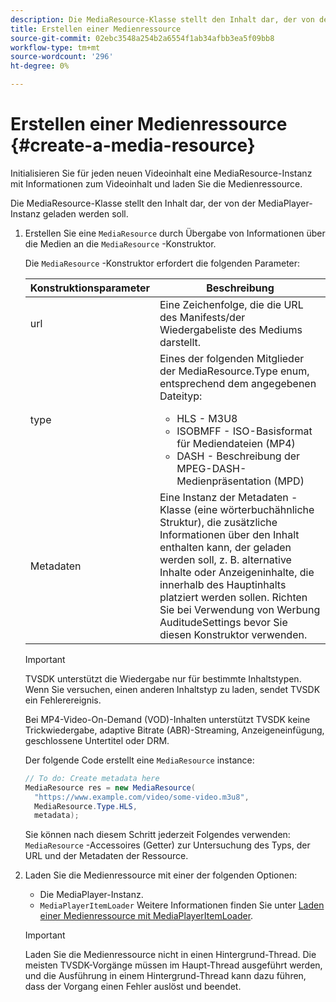 ```yaml
---
description: Die MediaResource-Klasse stellt den Inhalt dar, der von der MediaPlayer-Instanz geladen werden soll.
title: Erstellen einer Medienressource
source-git-commit: 02ebc3548a254b2a6554f1ab34afbb3ea5f09bb8
workflow-type: tm+mt
source-wordcount: '296'
ht-degree: 0%

---
```


# Erstellen einer Medienressource {#create-a-media-resource}

Initialisieren Sie für jeden neuen Videoinhalt eine MediaResource-Instanz mit Informationen zum Videoinhalt und laden Sie die Medienressource.

Die MediaResource-Klasse stellt den Inhalt dar, der von der MediaPlayer-Instanz geladen werden soll.

1. Erstellen Sie eine `MediaResource` durch Übergabe von Informationen über die Medien an die `MediaResource` -Konstruktor.

   Die `MediaResource` -Konstruktor erfordert die folgenden Parameter:

   <table id="table_22886D6770FB45E99D35D0B90E6CC302">
      <thead>
      <tr>
      <th colname="col1" class="entry"> Konstruktionsparameter </th>
      <th colname="col2" class="entry"> Beschreibung </th>
      </tr>
      </thead>
      <tbody>
      <tr>
      <td colname="col1"> <span class="codeph"> url </span> </td>
      <td colname="col2"> Eine Zeichenfolge, die die URL des Manifests/der Wiedergabeliste des Mediums darstellt. </td>
      </tr>
      <tr>
      <td colname="col1"> <span class="codeph"> type </span> </td>
      <td colname="col2"> Eines der folgenden Mitglieder der <span class="codeph"> MediaResource.Type </span> enum, entsprechend dem angegebenen Dateityp:
      <ul id="ul_C286ED3C31364B858A1C9AF3356E9282">
      <li id="li_25B24EF76D8849DE8764539F25E435FA"> <span class="codeph"> HLS </span> - M3U8 </li>
      <li id="li_1344A41B434D49229E392F1AAF9ECA81"> <span class="codeph"> ISOBMFF </span> - ISO-Basisformat für Mediendateien (MP4) </li>
      <li id="li_92392073B7334916B06B16570C51AC91"> <span class="codeph"> DASH </span> - Beschreibung der MPEG-DASH-Medienpräsentation (MPD) </li>
      </ul> </td>
      </tr>
      <tr>
      <td colname="col1"> <span class="codeph"> Metadaten </span> </td>
      <td colname="col2"> Eine Instanz der <span class="codeph"> Metadaten </span> -Klasse (eine wörterbuchähnliche Struktur), die zusätzliche Informationen über den Inhalt enthalten kann, der geladen werden soll, z. B. alternative Inhalte oder Anzeigeninhalte, die innerhalb des Hauptinhalts platziert werden sollen. Richten Sie bei Verwendung von Werbung <span class="codeph"> AuditudeSettings </span> bevor Sie diesen Konstruktor verwenden. </td>
      </tr>
      </tbody>
   </table>

   >[!IMPORTANT]
   >
   >TVSDK unterstützt die Wiedergabe nur für bestimmte Inhaltstypen. Wenn Sie versuchen, einen anderen Inhaltstyp zu laden, sendet TVSDK ein Fehlerereignis.
   >
   >Bei MP4-Video-On-Demand (VOD)-Inhalten unterstützt TVSDK keine Trickwiedergabe, adaptive Bitrate (ABR)-Streaming, Anzeigeneinfügung, geschlossene Untertitel oder DRM.

   Der folgende Code erstellt eine `MediaResource` instance:

   ```java
   // To do: Create metadata here
   MediaResource res = new MediaResource(
     "https://www.example.com/video/some-video.m3u8",
     MediaResource.Type.HLS,
     metadata);
   ```

   Sie können nach diesem Schritt jederzeit Folgendes verwenden: `MediaResource` -Accessoires (Getter) zur Untersuchung des Typs, der URL und der Metadaten der Ressource.

1. Laden Sie die Medienressource mit einer der folgenden Optionen:

   * Die MediaPlayer-Instanz.
   * `MediaPlayerItemLoader` Weitere Informationen finden Sie unter [Laden einer Medienressource mit MediaPlayerItemLoader](../../../tvsdk-2.7-for-android/content-playback-options/mediaplayer-initialize-for-video/t-psdk-android-2.7-media-resource-load-using-mediaplayeritemloader.md).

   >[!IMPORTANT]
   >
   >Laden Sie die Medienressource nicht in einen Hintergrund-Thread. Die meisten TVSDK-Vorgänge müssen im Haupt-Thread ausgeführt werden, und die Ausführung in einem Hintergrund-Thread kann dazu führen, dass der Vorgang einen Fehler auslöst und beendet.
